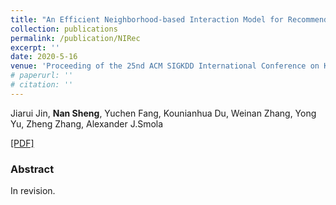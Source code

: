 ```yaml
---
title: "An Efficient Neighborhood-based Interaction Model for Recommendation on Heterogeneous Graph"
collection: publications
permalink: /publication/NIRec
excerpt: ''
date: 2020-5-16
venue: 'Proceeding of the 25nd ACM SIGKDD International Conference on Knowledge Discovery and Data Mining. (KDD 2020)'
# paperurl: '' 
# citation: ''
---
```


Jiarui Jin, **Nan Sheng**, Yuchen Fang, Kounianhua Du, Weinan Zhang, Yong Yu, Zheng Zhang, Alexander J.Smola

[\[PDF\]](https://arxiv.org/)

### Abstract
In revision.